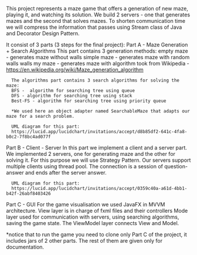 This project represents a maze game that offers a generation of new maze, playing it, and watching its solution. We build 2 servers - one that generates mazes and the second that solves mazes. To shorten communication time we will compress the information that passes using Stream class of Java and Decorator Design Pattern.

 It consist of 3 parts (3 steps for the final project):
   Part A - Maze Generation + Search Algorithms
   This part contains 3 generation methods:
      empty maze - generates maze without walls
      simple maze - generates maze with random walls walls
      my maze - generates maze with algorithm took from Wikipedia - https://en.wikipedia.org/wiki/Maze_generation_algorithm

      The algorithms part contains 3 search algorithms for solving the maze:
      BFS -  algorithm for searching tree using queue
      DFS - algorithm for searching tree using stack
      Best-FS - algorithm for searching tree using priority queue

      *We used here an object adapter named SearchableMaze that adapts our maze for a search problem.

      UML diagram for this part: 
      https://lucid.app/lucidchart/invitations/accept/d8b85df2-641c-4fa8-b0c2-7f8bc4ad077f

   Part B - Client - Server
      In this part we implement a client and a server part. 
      We implemented 2 servers, one for generating maze and the other for solving it. For this purpose we will use Strategy Pattern.
      Our servers support multiple clients using thread pool. The connection is a session of question-answer and ends after the server answer.

      UML diagram for this part:
      https://lucid.app/lucidchart/invitations/accept/0359c40a-a61d-4bb1-b42f-26abf8403426



   Part C - GUI
      For the game visualisation we used JavaFX in MVVM architecture.
      View layer is in charge of fxml files and their controllers
      Mode layer used for communication with servers, using searching algorithms, saving the game state.
      The ViewModel layer connects View and Model.

*notice that to run the game you need to clone only Part C of the project, it includes jars of 2 other parts. The rest of them are given only for documentation.


